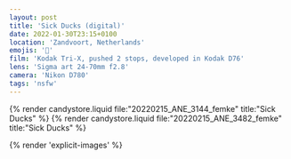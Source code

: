 ```yaml
---
layout: post
title: 'Sick Ducks (digital)'
date: 2022-01-30T23:15+0100
location: 'Zandvoort, Netherlands'
emojis: '🔞'
film: 'Kodak Tri-X, pushed 2 stops, developed in Kodak D76'
lens: 'Sigma art 24-70mm f2.8'
camera: 'Nikon D780'
tags: 'nsfw'
---
```


{% render candystore.liquid file:"20220215_ANE_3144_femke" title:"Sick Ducks" %}
{% render candystore.liquid file:"20220215_ANE_3482_femke" title:"Sick Ducks" %}

{% render 'explicit-images' %}
